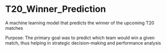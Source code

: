 # T20_Winner_Prediction
A machine learning model that predicts the winner of the upcoming T20 matches

Purpose: The primary goal was to predict which team would win a given match, thus helping in strategic decision-making and performance analysis
